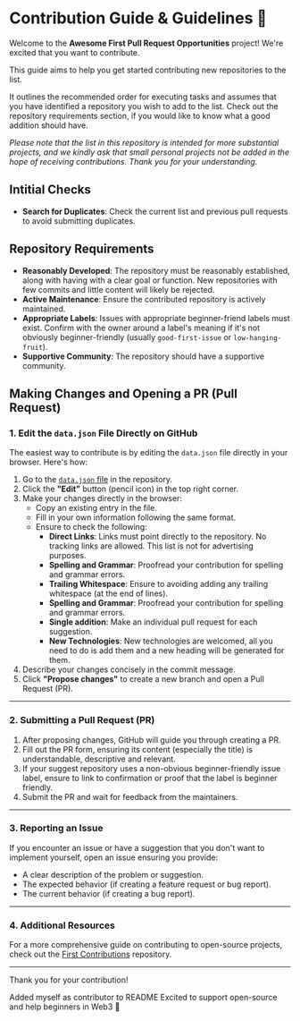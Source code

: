 # Contribution Guide & Guidelines 🚀

Welcome to the **Awesome First Pull Request Opportunities** project! We're excited that you want to contribute.

This guide aims to help you get started contributing new repositories to the list.

It outlines the recommended order for executing tasks and assumes that you have identified a repository you wish to add to the list. Check out the repository requirements section, if you would like to know what a good addition should have.

_Please note that the list in this repository is intended for more substantial projects, and we kindly ask that small personal projects not be added in the hope of receiving contributions. Thank you for your understanding._

## Intitial Checks

- **Search for Duplicates**: Check the current list and previous pull requests to avoid submitting duplicates.

## Repository Requirements

- **Reasonably Developed**: The repository must be reasonably established, along with having with a clear goal or function. New repositories with few commits and little content will likely be rejected.
- **Active Maintenance**: Ensure the contributed repository is actively maintained.
- **Appropriate Labels**: Issues with appropriate beginner-friend labels must exist. Confirm with the owner around a label's meaning if it's not obviously beginner-friendly (usually `good-first-issue` or `low-hanging-fruit`).
- **Supportive Community**: The repository should have a supportive community.

## Making Changes and Opening a PR (Pull Request)

### 1. **Edit the `data.json` File Directly on GitHub**
The easiest way to contribute is by editing the `data.json` file directly in your browser. Here's how:

1. Go to the [`data.json` file](https://github.com/MunGell/awesome-for-beginners/blob/main/data.json) in the repository.
2. Click the **"Edit"** button (pencil icon) in the top right corner.
3. Make your changes directly in the browser:
   - Copy an existing entry in the file.
   - Fill in your own information following the same format.
   - Ensure to check the following:
       - **Direct Links**: Links must point directly to the repository. No tracking links are allowed. This list is not for advertising purposes.
       - **Spelling and Grammar**: Proofread your contribution for spelling and grammar errors.
       - **Trailing Whitespace**: Ensure to avoiding adding any trailing whitespace (at the end of lines).
       - **Spelling and Grammar**: Proofread your contribution for spelling and grammar errors.
       - **Single addition**: Make an individual pull request for each suggestion.
       - **New  Technologies**: New technologies are welcomed, all you need to do is add them and a new heading will be generated for them.
4. Describe your changes concisely in the commit message.
5. Click **"Propose changes"** to create a new branch and open a Pull Request (PR).
---

### 2. **Submitting a Pull Request (PR)**
1. After proposing changes, GitHub will guide you through creating a PR.
2. Fill out the PR form, ensuring its content (especially the title) is understandable, descriptive and relevant.
3. If your suggest repository uses a non-obvious beginner-friendly issue label, ensure to link to confirmation or proof that the label is beginner friendly.
4. Submit the PR and wait for feedback from the maintainers.

---

### 3. **Reporting an Issue**
If you encounter an issue or have a suggestion that you don't want to implement yourself, open an issue ensuring you provide:
- A clear description of the problem or suggestion.
- The expected behavior (if creating a feature request or bug report).
- The current behavior (if creating a bug report).

---

### 4. **Additional Resources**
For a more comprehensive guide on contributing to open-source projects, check out the [First Contributions](https://github.com/firstcontributions/first-contributions) repository.

---

Thank you for your contribution!

Added myself as contributor to README
Excited to support open-source and help beginners in Web3 🚀


